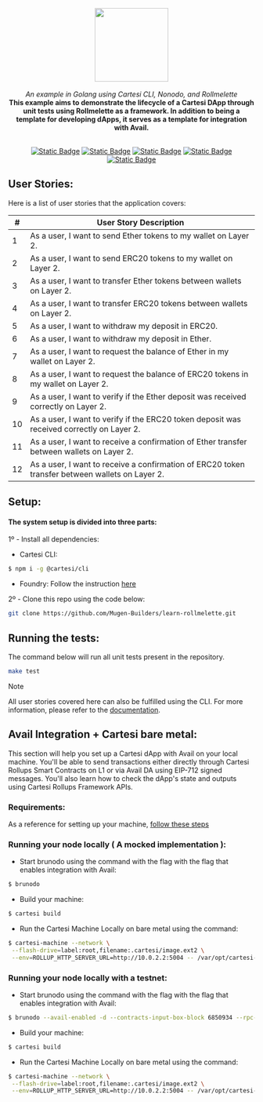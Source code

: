 <div align="center">
    <img src="https://github.com/Mugen-Builders/.github/assets/153661799/7ed08d4c-89f4-4bde-a635-0b332affbd5d" width="150" height="150">
</div>
<br>
<div align="center">
    <i>An example in Golang using Cartesi CLI, Nonodo, and Rollmelette</i>
</div>
<div align="center">
<b>This example aims to demonstrate the lifecycle of a Cartesi DApp through unit tests using Rollmelette as a framework. In addition to being a template for developing dApps, it serves as a template for integration with Avail.</b>
</div>
<br>
<div align="center">
    
  <a href="https://docs.cartesi.io/cartesi-rollups/">![Static Badge](https://img.shields.io/badge/cartesi-1.3.0-5bd1d7)</a>
  <a href="https://docs.cartesi.io/cartesi-rollups/1.3/quickstart/">![Static Badge](https://img.shields.io/badge/cartesi--cli-0.15.0-5bd1d7)</a>
  <a href="https://pkg.go.dev/github.com/calindra/nonodo">![Static Badge](https://img.shields.io/badge/nonodo-1.1.1-blue)</a>
  <a href="https://pkg.go.dev/github.com/gligneul/rollmelette">![Static Badge](https://img.shields.io/badge/rollmelette-0.1.1-yellow)</a>
  <a href="https://book.getfoundry.sh/getting-started/installation">![Static Badge](https://img.shields.io/badge/foundry-0.2.0-red)</a>
</div>

## User Stories:

Here is a list of user stories that the application covers:

| #   | User Story Description                                                                                     |
| --- | ---------------------------------------------------------------------------------------------------------- |
| 1   | As a user, I want to send Ether tokens to my wallet on Layer 2.                                           |
| 2   | As a user, I want to send ERC20 tokens to my wallet on Layer 2.                                           |
| 3   | As a user, I want to transfer Ether tokens between wallets on Layer 2.                                    |
| 4   | As a user, I want to transfer ERC20 tokens between wallets on Layer 2.                                    |
| 5   | As a user, I want to withdraw my deposit in ERC20.                                                        |
| 6   | As a user, I want to withdraw my deposit in Ether.                                                        |
| 7   | As a user, I want to request the balance of Ether in my wallet on Layer 2.                                |
| 8   | As a user, I want to request the balance of ERC20 tokens in my wallet on Layer 2.                         |
| 9   | As a user, I want to verify if the Ether deposit was received correctly on Layer 2.                       |
| 10  | As a user, I want to verify if the ERC20 token deposit was received correctly on Layer 2.                 |
| 11  | As a user, I want to receive a confirmation of Ether transfer between wallets on Layer 2.                 |
| 12  | As a user, I want to receive a confirmation of ERC20 token transfer between wallets on Layer 2.           |

## Setup:

#### The system setup is divided into three parts:
1º - Install all dependencies:
   + Cartesi CLI:
   ```bash
   $ npm i -g @cartesi/cli
   ```
   + Foundry:
   Follow the instruction [here](https://book.getfoundry.sh/getting-started/installation)

2º - Clone this repo using the code below:
```bash
git clone https://github.com/Mugen-Builders/learn-rollmelette.git
```

## Running the tests:
The command below will run all unit tests present in the repository.

```bash
make test
```

> [!NOTE]
> All user stories covered here can also be fulfilled using the CLI. For more information, please refer to the [documentation](https://docs.cartesi.io/cartesi-rollups/1.3/).

## Avail Integration + Cartesi bare metal:
This section will help you set up a Cartesi dApp with Avail on your local machine. You'll be able to send transactions either directly through Cartesi Rollups Smart Contracts on L1 or via Avail DA using EIP-712 signed messages. You'll also learn how to check the dApp's state and outputs using Cartesi Rollups Framework APIs.

### Requirements:
As a reference for setting up your machine, [follow these steps](https://github.com/Mugen-Builders/cartesi-avail-tutorial?tab=readme-ov-file#prerequisites)

### Running your node locally ( A mocked implementation ):

- Start brunodo using the command with the flag with the flag that enables integration with Avail:

```bash
$ brunodo
```

- Build your machine:
```bash
$ cartesi build
```

- Run the Cartesi Machine Locally on bare metal using the command:

```bash
$ cartesi-machine --network \
 --flash-drive=label:root,filename:.cartesi/image.ext2 \
 --env=ROLLUP_HTTP_SERVER_URL=http://10.0.2.2:5004 -- /var/opt/cartesi-app/app
```

### Running your node locally with a testnet:

- Start brunodo using the command with the flag with the flag that enables integration with Avail:

```bash
$ brunodo --avail-enabled -d --contracts-input-box-block 6850934 --rpc-url https://sepolia.drpc.org
```

- Build your machine:
```bash
$ cartesi build
```

- Run the Cartesi Machine Locally on bare metal using the command:

```bash
$ cartesi-machine --network \
 --flash-drive=label:root,filename:.cartesi/image.ext2 \
 --env=ROLLUP_HTTP_SERVER_URL=http://10.0.2.2:5004 -- /var/opt/cartesi-app/app
```